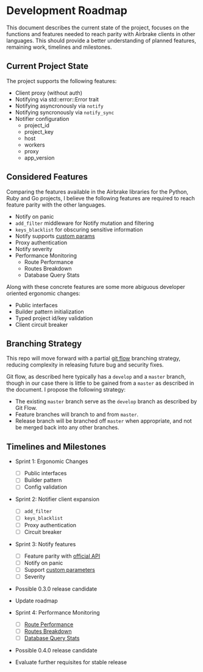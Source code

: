 # Development Roadmap

This document describes the current state of the project, focuses on the functions and features needed to reach parity with Airbrake clients in other languages. This should provide a better understanding of planned features, remaining work, timelines and milestones.

## Current Project State

The project supports the following features:

- Client proxy (without auth)
- Notifying via std::error::Error trait
- Notifying asyncronously via `notify`
- Notifying syncronously via `notify_sync`
- Notifier configuration
  - project_id
  - project_key
  - host
  - workers
  - proxy
  - app_version

## Considered Features

Comparing the features available in the Airbrake libraries for the Python, Ruby and Go projects, I believe the following features are required to reach feature parity with the other languages.

- Notify on panic
- `add_filter` middleware for Notify mutation and filtering
- `keys_blacklist` for obscuring sensitive information
- Notify supports [custom params](https://github.com/airbrake/pybrake#adding-custom-params)
- Proxy authentication
- Notify severity
- Performance Monitoring
  - Route Performance
  - Routes Breakdown
  - Database Query Stats

Along with these concrete features are some more abiguous developer oriented ergonomic changes:

- Public interfaces
- Builder pattern initialization
- Typed project id/key validation
- Client circuit breaker

## Branching Strategy

This repo will move forward with a partial [git flow](https://nvie.com/posts/a-successful-git-branching-model/#the-main-branches) branching strategy, reducing complexity in releasing future bug and security fixes.

Git flow, as described here typically has a `develop` and a `master` branch, though in our case there is little to be gained from a `master` as described in the document. I propose the following strategy:
- The existing `master` branch serve as the `develop` branch as described by Git Flow.
- Feature branches will branch to and from `master`.
- Release branch will be branched off `master` when appropriate, and not be merged back into any other branches.

## Timelines and Milestones

- Sprint 1: Ergonomic Changes
  - [ ] Public interfaces
  - [ ] Builder pattern
  - [ ] Config validation

- Sprint 2: Notifier client expansion
  - [ ] `add_filter`
  - [ ] `keys_blacklist`
  - [ ] Proxy authentication
  - [ ] Circuit breaker

- Sprint 3: Notify features
  - [ ] Feature parity with [official API](https://airbrake.io/docs/api/#create-notice-v3)
  - [ ] Notify on panic
  - [ ] Support [custom parameters](https://github.com/airbrake/pybrake#adding-custom-params)
  - [ ] Severity

- Possible 0.3.0 release candidate

- Update roadmap

- Sprint 4: Performance Monitoring
  - [ ] [Route Performance](https://airbrake.io/docs/api/#route-performance-endpoint)
  - [ ] [Routes Breakdown](https://airbrake.io/docs/api/#routes-breakdown-endpoint)
  - [ ] [Database Query Stats](https://airbrake.io/docs/api/#database-query-stats)

- Possible 0.4.0 release candidate

- Evaluate further requisites for stable release
